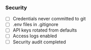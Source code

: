 ### Security

- [ ] Credentials never committed to git
- [ ] .env files in .gitignore
- [ ] API keys rotated from defaults
- [ ] Access logs enabled
- [ ] Security audit completed
